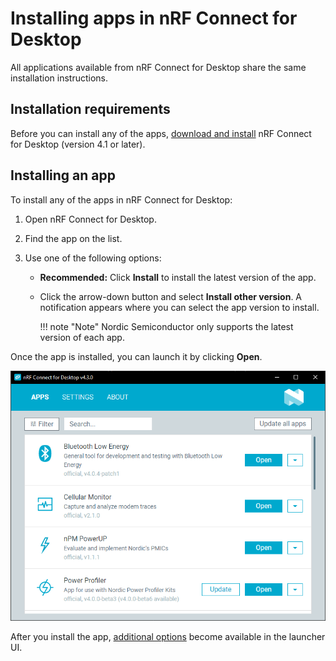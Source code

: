 # Installing apps in nRF Connect for Desktop

All applications available from nRF Connect for Desktop share the same installation instructions.

## Installation requirements

Before you can install any of the apps, [download and install](download_cfd.md) nRF Connect for Desktop (version 4.1 or later).

## Installing an app

To install any of the apps in nRF Connect for Desktop:

1. Open nRF Connect for Desktop.
2. Find the app on the list.
3. Use one of the following options:

    * **Recommended:** Click **Install** to install the latest version of the app.
    * Click the arrow-down button and select **Install other version**. A notification appears where you can select the app version to install.

        !!! note "Note"
             Nordic Semiconductor only supports the latest version of each app.

Once the app is installed, you can launch it by clicking **Open**.

![nRF Connect for Desktop with some apps installed](./screenshots/cfd_overview.png "nRF Connect for Desktop with some apps installed")

After you install the app, [additional options](overview_cfd.md#post-installation-options) become available in the launcher UI.
